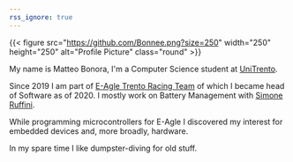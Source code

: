 ```yaml
---
rss_ignore: true
---
```


{{< figure src="https://github.com/Bonnee.png?size=250" width="250" height="250" alt="Profile Picture" class="round" >}}

My name is Matteo Bonora, I'm a Computer Science student at [UniTrento](https://www.unitn.it/).

Since 2019 I am part of [E-Agle Trento Racing Team](https://eagletrt.it/) of which I became head of Software as of 2020. I mostly work on Battery Management with [Simone Ruffini](https://simoneruffini.github.io/).

While programming microcontrollers for E-Agle I discovered my interest for embedded devices and, more broadly, hardware.

In my spare time I like dumpster-diving for old stuff.
